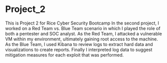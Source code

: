 # Project_2
This is Project 2 for Rice Cyber Security Bootcamp
In the second project, I worked on a Red Team vs. Blue Team scenario in which I played the role of both a pentester and SOC analyst.
As the Red Team, I attacked a vulnerable VM within my environment, ultimately gaining root access to the machine. 
As the Blue Team, I used Kibana to review logs to extract hard data and visualizations to create reports.
Finally I interpreted log data to suggest mitigation measures for each exploit that was performed. 

